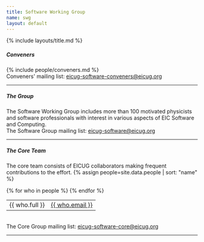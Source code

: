 ```yaml
---
title: Software Working Group
name: swg
layout: default
---
```


{% include layouts/title.md %}

##### Conveners
{% include people/conveners.md %}
<br/>
Conveners' mailing list: <a href="mailto:eicug-software-conveners@eicug.org">eicug-software-conveners@eicug.org</a>
<hr/>

##### The Group

The Software Working Group includes more than 100 motivated physicists and software professionals with interest in
various aspects of EIC Software and Computing.
<br/>
The Software Group mailing list: <a href="mailto:eicug-software@eicug.org">eicug-software@eicug.org</a>
<hr/>

##### The Core Team
The core team consists of EICUG collaborators making frequent contributions to the effort.
{% assign people=site.data.people | sort: "name" %}

<table width="100%">
{% for who in people %}
<tr>
<td>{{ who.full }}</td>
<td><a href="mailto:{{ who.email }}">{{ who.email }}</a></td>
</tr>
{% endfor %}
</table>
<br/>
The Core Group mailing list: <a href="mailto:eicug-software-core@eicug.org">eicug-software-core@eicug.org</a>
<hr/>

